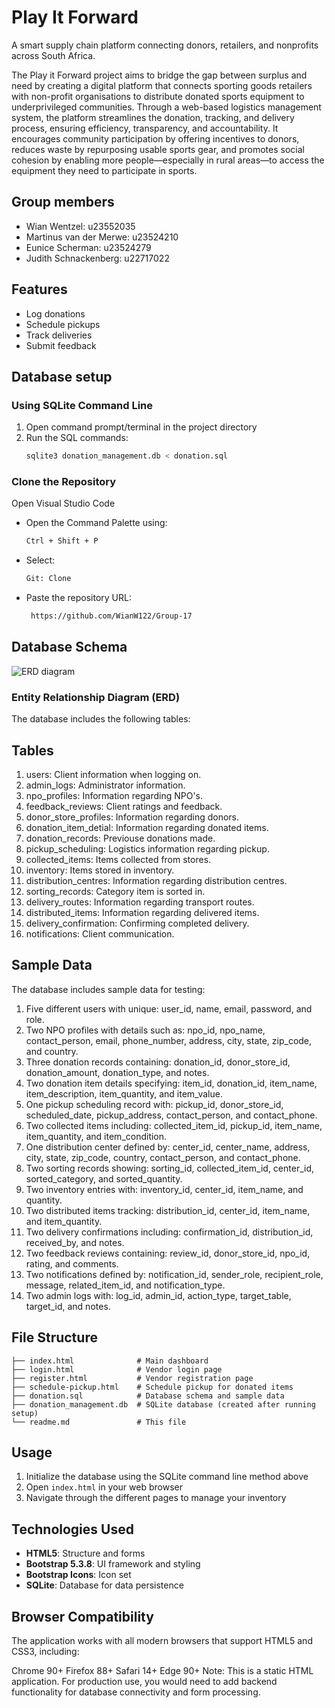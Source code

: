 # Play It Forward

A smart supply chain platform connecting donors, retailers, and nonprofits across South Africa.

The Play it Forward project aims to bridge the gap between surplus and need by creating a digital platform that connects sporting goods retailers with non-profit organisations to distribute donated sports equipment to underprivileged communities. Through a web-based logistics management system, the platform streamlines the donation, tracking, and delivery process, ensuring efficiency, transparency, and accountability. It encourages community participation by offering incentives to donors, reduces waste by repurposing usable sports gear, and promotes social cohesion by enabling more people—especially in rural areas—to access the equipment they need to participate in sports.

## Group members
- Wian Wentzel: u23552035
- Martinus van der Merwe: u23524210
- Eunice Scherman: u23524279
- Judith Schnackenberg: u22717022

## Features
- Log donations
- Schedule pickups
- Track deliveries
- Submit feedback

## Database setup
### Using SQLite Command Line
1. Open command prompt/terminal in the project directory
2. Run the SQL commands:
   ```bash
   sqlite3 donation_management.db < donation.sql
   ```
### Clone the Repository

Open Visual Studio Code
- Open the Command Palette using:
  ```bash
  Ctrl + Shift + P
  ```

- Select:
  ```bash
  Git: Clone
  ```
- Paste the repository URL:
  ```bash
   https://github.com/WianW122/Group-17
  ```
   
## Database Schema

![ERD diagram](https://github.com/user-attachments/assets/2b47a592-9819-4e43-b241-047e84bb3a18)

### Entity Relationship Diagram (ERD)

The database includes the following tables:
## Tables
1. users: Client information when logging on.
2. admin_logs: Administrator information.
3. npo_profiles: Information regarding NPO's.
4. feedback_reviews: Client ratings and feedback.
5. donor_store_profiles: Information regarding donors.
6. donation_item_detial: Information regarding donated items.
7. donation_records: Previouse donations made.
8. pickup_scheduling: Logistics information regarding pickup.
9. collected_items: Items collected from stores.
10. inventory: Items stored in inventory.
11. distribution_centres: Information regarding distribution centres.
12. sorting_records: Category item is sorted in. 
13. delivery_routes: Information regarding transport routes.
14. distributed_items: Information regarding delivered items. 
15. delivery_confirmation: Confirming completed delivery.
16. notifications: Client communication.

## Sample Data
The database includes sample data for testing:

1. Five different users with unique:
    user_id, name, email, password, and role.
2. Two NPO profiles with details such as:
    npo_id, npo_name, contact_person, email, phone_number, address, city, state, zip_code, and country.
3. Three donation records containing:
    donation_id, donor_store_id, donation_amount, donation_type, and notes.
4. Two donation item details specifying:
    item_id, donation_id, item_name, item_description, item_quantity, and item_value.
5. One pickup scheduling record with:
    pickup_id, donor_store_id, scheduled_date, pickup_address, contact_person, and contact_phone.
6. Two collected items including:
    collected_item_id, pickup_id, item_name, item_quantity, and item_condition.
7. One distribution center defined by:
    center_id, center_name, address, city, state, zip_code, country, contact_person, and contact_phone.
8. Two sorting records showing:
    sorting_id, collected_item_id, center_id, sorted_category, and sorted_quantity.
9. Two inventory entries with:
    inventory_id, center_id, item_name, and quantity.
10. Two distributed items tracking:
    distribution_id, center_id, item_name, and item_quantity.
11. Two delivery confirmations including:
    confirmation_id, distribution_id, received_by, and notes.
12. Two feedback reviews containing:
    review_id, donor_store_id, npo_id, rating, and comments.
13. Two notifications defined by:
    notification_id, sender_role, recipient_role, message, related_item_id, and notification_type.
14. Two admin logs with:
    log_id, admin_id, action_type, target_table, target_id, and notes.

## File Structure

```
├── index.html              # Main dashboard
├── login.html              # Vendor login page
├── register.html           # Vendor registration page
├── schedule-pickup.html    # Schedule pickup for donated items
├── donation.sql            # Database schema and sample data
├── donation_management.db  # SQLite database (created after running setup)
└── readme.md               # This file
```

## Usage

1. Initialize the database using the SQLite command line method above
2. Open `index.html` in your web browser
3. Navigate through the different pages to manage your inventory

## Technologies Used

- **HTML5**: Structure and forms
- **Bootstrap 5.3.8**: UI framework and styling
- **Bootstrap Icons**: Icon set
- **SQLite**: Database for data persistence

## Browser Compatibility

The application works with all modern browsers that support HTML5 and CSS3, including:

Chrome 90+
Firefox 88+
Safari 14+
Edge 90+
Note: This is a static HTML application. For production use, you would need to add backend functionality for database connectivity and form processing.



